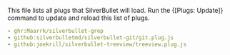  This file lists all plugs that SilverBullet will load. Run the {[Plugs: Update]} command to update and reload this list of plugs.

```yaml
- ghr:Maarrk/silverbullet-grep
- github:silverbulletmd/silverbullet-git/git.plug.js
- github:joekrill/silverbullet-treeview/treeview.plug.js
```